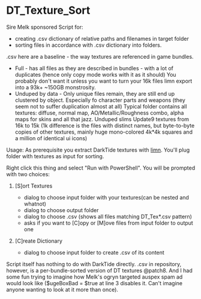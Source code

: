 # DT_Texture_Sort
Sire Melk sponsored Script for:
* creating .csv dictionary of relative paths and filenames in target folder
* sorting files in accordance with .csv dictionary into folders.

.csv here are a baseline - the way textures are referenced in game bundles. 
- Full - has all files as they are described in bundles - with a lot of duplicates (hence only copy mode works with it as it should) You probably don't want it unless you want to turn your 16k files limn export into a 93k+ ~150GB monstrosity.
- Unduped by data - Only unique files remain, they are still end up clustered by object. Especially fo character parts and weapons (they seem not to suffer  duplication almost at all) Typical folder contains all textures: diffuse, normal map, AO/Metallic/Roughness combo, alpha maps for skins and all that jazz. Unduped slims Update9 textures from 16k to 15k (1k difference is the files with distinct names, but byte-to-byte copies of other textures, mainly huge mono-colored 4k*4k squares and a million of identical ui icons)

Usage:
As prerequisite you extract DarkTide textures with [limn](https://github.com/ManShanko/limn). You'll plug folder with textures as input for sorting.

Right click this thing and select "Run with PowerShell". You will be prompted with two choices:
1. [S]ort Textures
   - dialog to choose input folder with your textures(can be nested and whatnot)
   - dialog to choose output folder
   - dialog to choose .csv (shows all files matching DT_Tex*.csv pattern)
   - asks if you want to [C]opy or [M]ove files from input folder to output one

3. [C]reate Dictionary
   - dialog to choose input folder to create .csv of its content

Script itself has nothing to do with DarkTide directly. .csv in repository, however, is a per-bundle-sorted version of DT textures @patch8. 
And I had some fun trying to imagine how Melk's ogryn targeted auspex spam ad would look like ($ugeBoxBad = $true at line 3 disables it. Can't imagine anyone wanting to look at it more than once).
